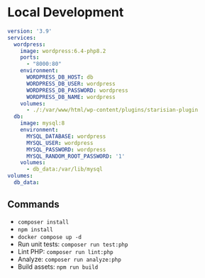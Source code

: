 # Local Development

```yaml
version: '3.9'
services:
  wordpress:
    image: wordpress:6.4-php8.2
    ports:
      - "8000:80"
    environment:
      WORDPRESS_DB_HOST: db
      WORDPRESS_DB_USER: wordpress
      WORDPRESS_DB_PASSWORD: wordpress
      WORDPRESS_DB_NAME: wordpress
    volumes:
      - ./:/var/www/html/wp-content/plugins/starisian-plugin
  db:
    image: mysql:8
    environment:
      MYSQL_DATABASE: wordpress
      MYSQL_USER: wordpress
      MYSQL_PASSWORD: wordpress
      MYSQL_RANDOM_ROOT_PASSWORD: '1'
    volumes:
      - db_data:/var/lib/mysql
volumes:
  db_data:
```

## Commands
- `composer install`
- `npm install`
- `docker compose up -d`
- Run unit tests: `composer run test:php`
- Lint PHP: `composer run lint:php`
- Analyze: `composer run analyze:php`
- Build assets: `npm run build`
